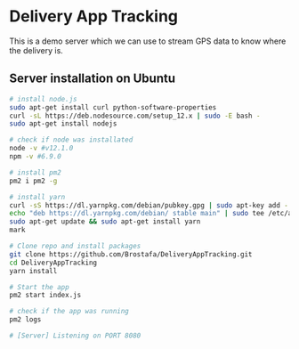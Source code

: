 # Delivery App Tracking

This is a demo server which we can use to stream GPS data to know where the delivery is.

## Server installation on Ubuntu

```bash
# install node.js
sudo apt-get install curl python-software-properties
curl -sL https://deb.nodesource.com/setup_12.x | sudo -E bash -
sudo apt-get install nodejs

# check if node was installated
node -v #v12.1.0
npm -v #6.9.0

# install pm2
pm2 i pm2 -g

# install yarn
curl -sS https://dl.yarnpkg.com/debian/pubkey.gpg | sudo apt-key add -
echo "deb https://dl.yarnpkg.com/debian/ stable main" | sudo tee /etc/apt/sources.list.d/yarn.list
sudo apt-get update && sudo apt-get install yarn
mark

# Clone repo and install packages
git clone https://github.com/Brostafa/DeliveryAppTracking.git
cd DeliveryAppTracking
yarn install

# Start the app
pm2 start index.js

# check if the app was running
pm2 logs

# [Server] Listening on PORT 8080
```